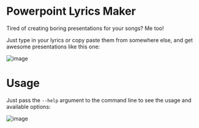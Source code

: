 # Powerpoint Lyrics Maker
Tired of creating boring presentations for your songs? Me too!

Just type in your lyrics or copy paste them from somewhere else, and get awesome presentations like this one:

![image](https://user-images.githubusercontent.com/2071672/136639371-e793b423-4c34-4cfa-8ccd-9fa02723ac98.png)

# Usage
Just pass the `--help` argument to the command line to see the usage and available options:

![image](https://user-images.githubusercontent.com/2071672/147885666-27884c38-7e08-4983-9103-f83fdc701bc2.png)

